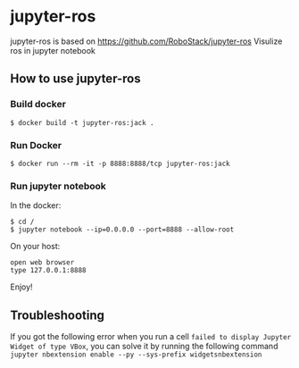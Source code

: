 # jupyter-ros
jupyter-ros is based on https://github.com/RoboStack/jupyter-ros
Visulize ros in jupyter notebook

## How to use jupyter-ros

### Build docker 

    $ docker build -t jupyter-ros:jack .
 
### Run Docker

    $ docker run --rm -it -p 8888:8888/tcp jupyter-ros:jack

### Run jupyter notebook

In the docker:

    $ cd /
    $ jupyter notebook --ip=0.0.0.0 --port=8888 --allow-root

On your host:

    open web browser
    type 127.0.0.1:8888

Enjoy!

## Troubleshooting

If you got the following error when you run a cell ```failed to display Jupyter Widget of type VBox```, 
you can solve it by running the following command ```jupyter nbextension enable --py --sys-prefix widgetsnbextension```
